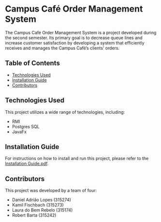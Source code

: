 # Campus Café Order Management System

The Campus Café Order Management System is a project developed during the second semester. Its primary goal is to decrease queue lines and increase customer satisfaction by developing a system that efficiently receives and manages the Campus Café’s clients’ orders.

## Table of Contents

- [Technologies Used](#technologies-used)
- [Installation Guide](#installation-guide)
- [Contributors](#contributors)

## Technologies Used

This project utilizes a wide range of technologies, including:

- RMI
- Postgres SQL
- JavaFx

## Installation Guide

For instructions on how to install and run this project, please refer to the [Installation Guide.pdf](https://github.com/dlopesa/EasternEggs-SEP02/files/13078704/Installation.Guide.pdf).

## Contributors

This project was developed by a team of four:

- Daniel Adrião Lopes (315274)
- Kamil Fischbach (315273)
- Laura do Bem Rebelo (315174)
- Robert Barta (315242)
